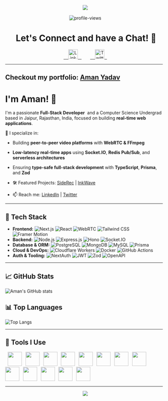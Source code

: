 <p align="center">
  <img src="https://capsule-render.vercel.app/api?type=waving&color=gradient&text=Hello!&height=100&section=header"/>
</p>

<p align="center">
  <img src="https://komarev.com/ghpvc/?username=dev-amanydv&label=Profile%20Views&color=blueviolet&style=flat-square" alt="profile-views"/>
</p>

<h1 align="center">
  Let's Connect and have a Chat! 💬
</h1>
<p align="center">
  <a href="https://www.linkedin.com/in/devamanydv" target="_blank">
    <img src="https://cdn.jsdelivr.net/gh/devicons/devicon/icons/linkedin/linkedin-original.svg" alt="LinkedIn" width="30" height="30"/>
  </a>
  &nbsp;&nbsp;
  <a href="https://twitter.com/amandoestwt" target="_blank">
    <img src="https://cdn.jsdelivr.net/gh/simple-icons/simple-icons/icons/x.svg" alt="Twitter" width="30" height="30"/>
  </a>
</p>

---
Checkout my portfolio: [Aman Yadav](https://amanydv.vercel.app/)
---

# I'm Aman! 👋


I'm a passionate **Full-Stack Developer**  and a Computer Science Undergrad based in Jaipur, Rajasthan, India, focused on building **real-time web applications**.  

🔧 I specialize in:
- Building **peer-to-peer video platforms** with **WebRTC & FFmpeg**
- **Low-latency real-time apps** using **Socket.IO**, **Redis Pub/Sub**, and **serverless architectures**
- Ensuring **type-safe full-stack development** with **TypeScript**, **Prisma**, and **Zod**

- 🛠 Featured Projects: [SideRec](https://github.com/dev-amanydv/side-rec) | [InkWave](https://github.com/dev-amanydv/InkWave)
- 📫 Reach me: [LinkedIn](https://www.linkedin.com/in/devamanydv) | [Twitter](https://twitter.com/amandoestwt)

---

## 🧠 Tech Stack

- **Frontend:** ![Next.js](https://img.shields.io/badge/-Next.js-000000?logo=next.js&logoColor=white) ![React](https://img.shields.io/badge/-React-61DAFB?logo=react&logoColor=white) ![WebRTC](https://img.shields.io/badge/-WebRTC-333333?logo=webrtc&logoColor=white) ![Tailwind CSS](https://img.shields.io/badge/-Tailwind%20CSS-38B2AC?logo=tailwind-css&logoColor=white) ![Framer Motion](https://img.shields.io/badge/-Framer%20Motion-black?logo=framer&logoColor=white)
- **Backend:** ![Node.js](https://img.shields.io/badge/-Node.js-339933?logo=node.js&logoColor=white) ![Express.js](https://img.shields.io/badge/-Express.js-000000?logo=express&logoColor=white) ![Hono](https://img.shields.io/badge/-Hono-FF4154?logo=hono&logoColor=white) ![Socket.IO](https://img.shields.io/badge/-Socket.io-010101?logo=socket.io&logoColor=white)
- **Database & ORM:** ![PostgreSQL](https://img.shields.io/badge/-PostgreSQL-336791?logo=postgresql&logoColor=white) ![MongoDB](https://img.shields.io/badge/-MongoDB-47A248?logo=mongodb&logoColor=white) ![MySQL](https://img.shields.io/badge/-MySQL-4479A1?logo=mysql&logoColor=white) ![Prisma](https://img.shields.io/badge/-Prisma-2D3748?logo=prisma&logoColor=white)
- **Cloud & DevOps:** ![Cloudflare Workers](https://img.shields.io/badge/-Cloudflare%20Workers-F38020?logo=cloudflare&logoColor=white) ![Docker](https://img.shields.io/badge/-Docker-2496ED?logo=docker&logoColor=white) ![GitHub Actions](https://img.shields.io/badge/-GitHub%20Actions-2088FF?logo=github-actions&logoColor=white)
- **Auth & Tooling:** ![NextAuth](https://img.shields.io/badge/-NextAuth-000000?logo=next.js&logoColor=white) ![JWT](https://img.shields.io/badge/-JWT-000000?logo=jsonwebtokens&logoColor=white) ![Zod](https://img.shields.io/badge/-Zod-3E7BF2?logo=zod&logoColor=white) ![OpenAPI](https://img.shields.io/badge/-OpenAPI-6BA539?logo=openapiinitiative&logoColor=white)

---

## 📈 GitHub Stats

![Aman's GitHub stats](https://github-readme-stats.vercel.app/api?username=dev-amanydv&show_icons=true&theme=radical)

## 📊 Top Languages

![Top Langs](https://github-readme-stats.vercel.app/api/top-langs/?username=dev-amanydv&layout=compact&theme=radical)

---

## 🚀 Tools I Use

<p align="left">
  <img src="https://cdn.jsdelivr.net/gh/devicons/devicon/icons/vscode/vscode-original.svg" width="45" height="45"/>
  <img src="https://cdn.jsdelivr.net/gh/devicons/devicon/icons/c/c-original.svg" width="45" height="45"/>
  <img src="https://cdn.jsdelivr.net/gh/devicons/devicon/icons/cplusplus/cplusplus-original.svg" width="45" height="45"/>
  <img src="https://cdn.jsdelivr.net/gh/devicons/devicon/icons/javascript/javascript-original.svg" width="45" height="45"/>
  <img src="https://cdn.jsdelivr.net/gh/devicons/devicon/icons/typescript/typescript-original.svg" width="45" height="45"/>
  <img src="https://cdn.jsdelivr.net/gh/devicons/devicon/icons/react/react-original.svg" width="45" height="45"/>
  <img src="https://cdn.jsdelivr.net/gh/devicons/devicon/icons/html5/html5-original.svg" width="45" height="45"/>
  <img src="https://cdn.jsdelivr.net/gh/devicons/devicon/icons/css3/css3-original.svg" width="45" height="45"/>
  <img src="https://cdn.jsdelivr.net/gh/devicons/devicon/icons/bootstrap/bootstrap-original-wordmark.svg" width="45" height="45"/>
  <img src="https://cdn.jsdelivr.net/gh/devicons/devicon/icons/figma/figma-original.svg" width="45" height="45"/>
  <img src="https://cdn.jsdelivr.net/gh/devicons/devicon/icons/docker/docker-original.svg" width="45" height="45"/>
  <img src="https://cdn.jsdelivr.net/gh/devicons/devicon/icons/linux/linux-original.svg" width="45" height="45"/>
  <img src="https://cdn.jsdelivr.net/gh/devicons/devicon/icons/git/git-original.svg" width="45" height="45"/>
</p>

---

<p align="center">
  <img src="https://capsule-render.vercel.app/api?type=waving&color=gradient&height=100&section=footer"/>
</p>

